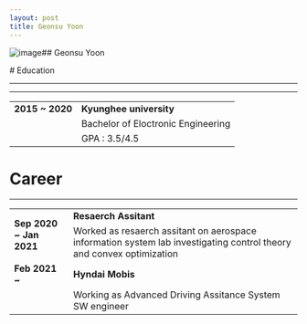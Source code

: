 ```yaml
---
layout: post
title: Geonsu Yoon
---
```


<!-- img src="https://user-images.githubusercontent.com/57785895/122384263-7d619500-cfa6-11eb-8250-ffe4ead91b41.jpg" alt="image" style="float:left">

### Education
Kyunghee university - Electric Engineering
<br>
<br>
### Careere
Hyndai Mobis -->

<img src="https://user-images.githubusercontent.com/57785895/122384263-7d619500-cfa6-11eb-8250-ffe4ead91b41.jpg" alt="image" style="float:left">
## Geonsu Yoon
<p class=clearedText> </p>
# Education
<hr width="100%" color="black" size="5">
<table>
  <tbody>
    <hr width="100%" color="black" size="5">
      <tr>
      <td><b>2015 ~ 2020 </b></td>
      <td><b>Kyunghee university</b></td>
    </tr>
      <tr>
      <td> </td>
      <td>Bachelor of Eloctronic Engineering</td>
    </tr>
    <tr>
      <td> </td>
      <td>GPA : 3.5/4.5</td>
    </tr>
   </tbody>
</table>
  
# Career
<hr width="100%" color="black" size="5">
<table>
   <tbody>
    <tr>
      <td rowspan = '2'><b> Sep 2020 ~ Jan 2021 </b></td>
      <td><b> Resaerch Assitant </b> </td>
    </tr>
      <tr>
      <td>Worked as resaerch assitant on aerospace information system lab investigating control theory and convex optimization</td>
    </tr>
    <tr>
      <td> <b> Feb 2021 ~ </b></td>
      <td> <b>Hyndai Mobis</b></td>
    </tr>
   <tr>
      <td> </td>
      <td>Working as Advanced Driving Assitance System SW engineer</td>
    </tr>
   </tbody>
</table>

<!--table>
  <tbody>
     <tr>
      <td> <h1 id="education">Education</h1></td>
      <td> </td>
    </tr>
    <hr width="100%" color="black" size="5">
      <tr>
      <td><b>2015 ~ 2020 </b></td>
      <td><b>Kyunghee university</b></td>
    </tr>
      <tr>
      <td> </td>
      <td>Bachelor of Eloctronic Engineering</td>
    </tr>
    <tr>
      <td> </td>
      <td>GPA : 3.5/4.5</td>
    </tr>
    <tr>
      <td> <h3 id="career">Career</h3> </td>
      <td> </td>
    </tr>
    <hr width="100%" color="black" size="5">
    <tr>
      <td rowspan = '2'><b> Sep 2020 ~ Jan 2021 </b></td>
      <td><b> Resaerch Assitant </b> </td>
    </tr>
      <tr>
      <td>Worked as resaerch assitant on aerospace information system lab investigating control theory and convex optimization</td>
    </tr>
    <tr>
      <td> <b> Feb 2021 ~ </b></td>
      <td> <b>Hyndai Mobis</b></td>
    </tr>
   <tr>
      <td> </td>
      <td>Working as Advanced Driving Assitance System SW engineer</td>
    </tr>
   </tbody>
</table-->
